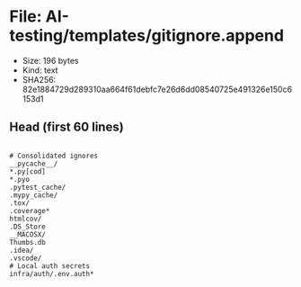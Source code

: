 # File: AI-testing/templates/gitignore.append

- Size: 196 bytes
- Kind: text
- SHA256: 82e1884729d289310aa664f61debfc7e26d6dd08540725e491326e150c6153d1

## Head (first 60 lines)

```

# Consolidated ignores
__pycache__/
*.py[cod]
*.pyo
.pytest_cache/
.mypy_cache/
.tox/
.coverage*
htmlcov/
.DS_Store
__MACOSX/
Thumbs.db
.idea/
.vscode/
# Local auth secrets
infra/auth/.env.auth*
```

